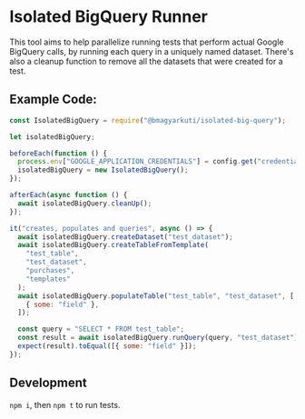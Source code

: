 # Isolated BigQuery Runner

This tool aims to help parallelize running tests that perform
actual Google BigQuery calls, by running each query in a uniquely named dataset.
There's also a cleanup function to remove all the datasets that were
created for a test.

## Example Code:

```js
const IsolatedBigQuery = require("@bmagyarkuti/isolated-big-query");

let isolatedBigQuery;

beforeEach(function () {
  process.env["GOOGLE_APPLICATION_CREDENTIALS"] = config.get("credentialsPath");
  isolatedBigQuery = new IsolatedBigQuery();
});

afterEach(async function () {
  await isolatedBigQuery.cleanUp();
});

it("creates, populates and queries", async () => {
  await isolatedBigQuery.createDataset("test_dataset");
  await isolatedBigQuery.createTableFromTemplate(
    "test_table",
    "test_dataset",
    "purchases",
    "templates"
  );
  await isolatedBigQuery.populateTable("test_table", "test_dataset", [
    { some: "field" },
  ]);

  const query = "SELECT * FROM test_table";
  const result = await isolatedBigQuery.runQuery(query, "test_dataset");
  expect(result).toEqual([{ some: "field" }]);
});
```

## Development

`npm i`, then `npm t` to run tests.
